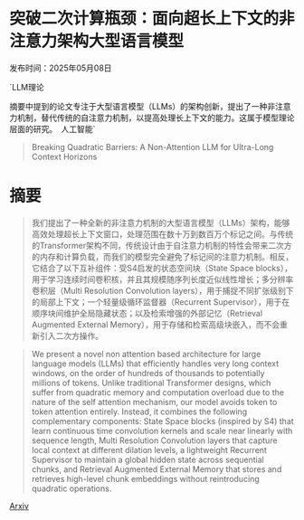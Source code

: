 # 突破二次计算瓶颈：面向超长上下文的非注意力架构大型语言模型

发布时间：2025年05月08日

`LLM理论

摘要中提到的论文专注于大型语言模型（LLMs）的架构创新，提出了一种非注意力机制，替代传统的自注意力机制，以提高处理长上下文的能力。这属于模型理论层面的研究。` `人工智能`

> Breaking Quadratic Barriers: A Non-Attention LLM for Ultra-Long Context Horizons

# 摘要

> 我们提出了一种全新的非注意力机制的大型语言模型（LLMs）架构，能够高效处理超长上下文窗口，处理范围在数十万到数百万个标记之间。与传统的Transformer架构不同，传统设计由于自注意力机制的特性会带来二次方的内存和计算负载，而我们的模型完全避免了标记间的注意力机制。相反，它结合了以下互补组件：受S4启发的状态空间块（State Space blocks），用于学习连续时间卷积核，并且其规模随序列长度近似线性增长；多分辨率卷积层（Multi Resolution Convolution layers），用于捕捉不同扩张级别下的局部上下文；一个轻量级循环监督器（Recurrent Supervisor），用于在顺序块间维护全局隐藏状态；以及检索增强的外部记忆（Retrieval Augmented External Memory），用于存储和检索高级块嵌入，而不会重新引入二次方操作。

> We present a novel non attention based architecture for large language models (LLMs) that efficiently handles very long context windows, on the order of hundreds of thousands to potentially millions of tokens. Unlike traditional Transformer designs, which suffer from quadratic memory and computation overload due to the nature of the self attention mechanism, our model avoids token to token attention entirely. Instead, it combines the following complementary components: State Space blocks (inspired by S4) that learn continuous time convolution kernels and scale near linearly with sequence length, Multi Resolution Convolution layers that capture local context at different dilation levels, a lightweight Recurrent Supervisor to maintain a global hidden state across sequential chunks, and Retrieval Augmented External Memory that stores and retrieves high-level chunk embeddings without reintroducing quadratic operations.

[Arxiv](https://arxiv.org/abs/2506.01963)